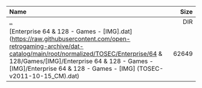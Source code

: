 |Name|Size|
|:---|---:|
|[..](../index.html)|DIR|
|[Enterprise 64 & 128 - Games - [IMG].dat](https://raw.githubusercontent.com/open-retrogaming-archive/dat-catalog/main/root/normalized/TOSEC/Enterprise/64 & 128/Games/[IMG]/Enterprise 64 & 128 - Games - [IMG]/Enterprise 64 & 128 - Games - [IMG] (TOSEC-v2011-10-15_CM).dat)|62649|
